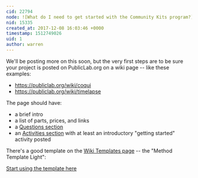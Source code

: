```yaml
---
cid: 22794
node: ![What do I need to get started with the Community Kits program?](../notes/warren/12-08-2017/what-do-i-need-to-get-started-with-the-community-kits-program)
nid: 15335
created_at: 2017-12-08 16:03:46 +0000
timestamp: 1512749026
uid: 1
author: warren
---
```


We'll be posting more on this soon, but the very first steps are to be sure your project is posted on PublicLab.org on a wiki page -- like these examples:

* https://publiclab.org/wiki/coqui
* https://publiclab.org/wiki/timelapse

The page should have:

* a brief intro
* a list of parts, prices, and links
* a [Questions section](/wiki/activities#Questions+grids)
* an [Activities section](/wiki/activities) with at least an introductory "getting started" activity posted

There's a good template on the [Wiki Templates page](/wiki/wiki-templates) -- the "Method Template Light":

<a class="btn btn-lg btn-primary" href="https://publiclab.org/wiki/new?n=14552&title=Your%20kit%20name%20here&tags=community-kits,new-community-kits">Start using the template here</a>